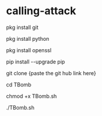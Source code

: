 # calling-attack
 pkg install git
 
pkg install python

 pkg install openssl

pip install --upgrade pip

git clone {paste the git hub link here}

cd TBomb

 chmod +x TBomb.sh

 ./TBomb.sh
